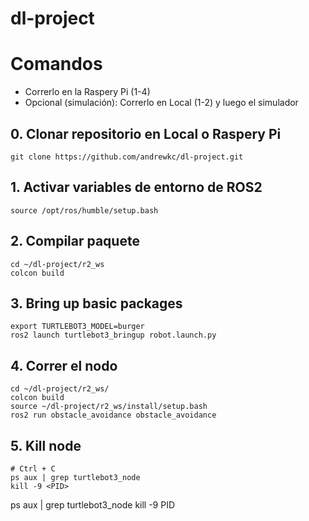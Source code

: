 # dl-project

# Comandos
* Correrlo en la Raspery Pi (1-4)
* Opcional (simulación): Correrlo en Local (1-2) y luego el simulador

## 0. Clonar repositorio en Local o Raspery Pi
```
git clone https://github.com/andrewkc/dl-project.git
```

## 1. Activar variables de entorno de ROS2
```
source /opt/ros/humble/setup.bash
```
## 2. Compilar paquete
```
cd ~/dl-project/r2_ws
colcon build
```
## 3. Bring up basic packages
```
export TURTLEBOT3_MODEL=burger
ros2 launch turtlebot3_bringup robot.launch.py
```
## 4. Correr el nodo
```
cd ~/dl-project/r2_ws/
colcon build
source ~/dl-project/r2_ws/install/setup.bash
ros2 run obstacle_avoidance obstacle_avoidance
```
## 5. Kill node
```
# Ctrl + C
ps aux | grep turtlebot3_node
kill -9 <PID>
```
ps aux | grep turtlebot3_node
kill -9 PID